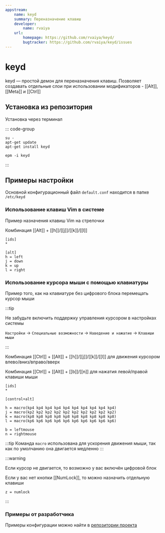 ```yaml
---
appstream:
    name: keyd
    summary: Переназначение клавиш
    developer:
        name: rvaiya
    url:
        homepage: https://github.com/rvaiya/keyd/
        bugtracker: https://github.com/rvaiya/keyd/issues
---
```


# keyd

keyd — простой демон для переназначения клавиш. Позволяет создавать отдельные слои при использовании модификаторов - [[Alt]], [[Meta]] и [[Ctrl]]

## Установка из репозитория

Установка через терминал

::: code-group

```shell-vue[apt-get]
su -
apt-get update
apt-get install keyd
```

```shell-vue[epm]
epm -i keyd
```

:::

## Примеры настройки

Основной конфигурационный файл `default.conf` находится в папке `/etc/keyd`

### Использование клавиш Vim в системе

Пример назначения клавиш Vim на стрелочки

Комбинация [[Alt]] + [[h]]/[[j]]/[[k]]/[[l]]

```
[ids]
*

[alt]
h = left
j = down
k = up
l = right
```

### Использование курсора мыши с помощью клавиатуры

Пример того, как на клавиатуре без цифрового блока перемещать курсор мыши

:::tip

Не забудьте включить поддержку управления курсором в настройках системы

`Настройки` -> `Специальные возможности` -> `Наведение и нажатие` -> `Клавиши мыши`

:::

Комбинация [[Ctrl]] + [[Alt]] + [[h]]/[[j]]/[[k]]/[[l]] для движения курсором влево/вниз/вправо/вверх

Комбинация [[Ctrl]] + [[Alt]] + [[b]]/[[n]] для нажатия левой/правой клавиши мыши

```
[ids]
*

[control+alt]

h = macro(kp4 kp4 kp4 kp4 kp4 kp4 kp4 kp4 kp4 kp4)
j = macro(kp2 kp2 kp2 kp2 kp2 kp2 kp2 kp2 kp2 kp2)
k = macro(kp8 kp8 kp8 kp8 kp8 kp8 kp8 kp8 kp8 kp8)
l = macro(kp6 kp6 kp6 kp6 kp6 kp6 kp6 kp6 kp6 kp6)

b = leftmouse
n = rightmouse
```

:::tip
Команда `macro` использована для ускорения движения мыши, так как по умолчанию она двигается медленно
:::

:::warning

Если курсор не двигается, то возможно у вас включён цифровой блок

Если у вас нет кнопки [[NumLock]], то можно назначить отдельную клавиши

```
z = numlock
```

:::

### Примеры от разработчика

Примеры конфигурации можно найти в [репозитории проекта](https://github.com/rvaiya/keyd/)
